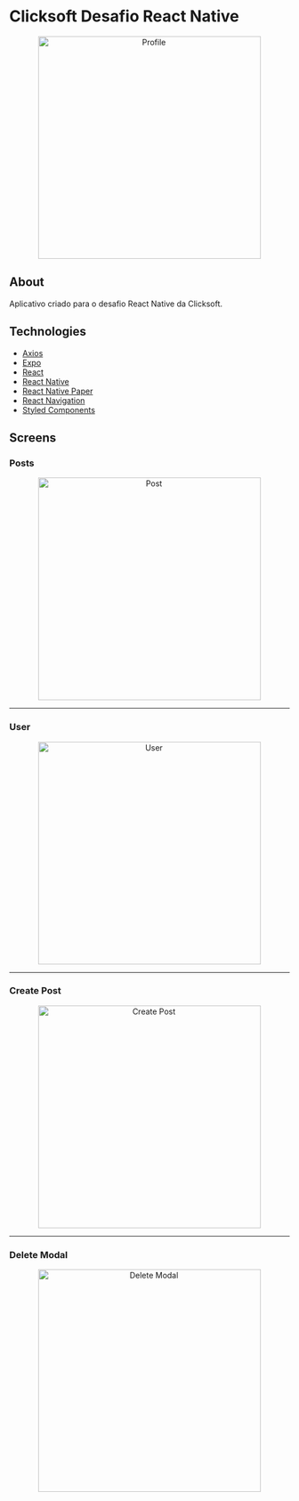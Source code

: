 # Clicksoft Desafio React Native

<p align="center">
  <img src="https://github.com/GArticuno/Clicksoft/blob/main/assets/backgrounds/Profile.jpg" alt="Profile" width="400"/>
</p>

## About
Aplicativo criado para o desafio React Native da Clicksoft.

## Technologies
- [Axios](https://axios-http.com/)
- [Expo](https://docs.expo.io/)
- [React](https://pt-br.reactjs.org/)
- [React Native](https://reactnative.dev/)
- [React Native Paper](https://reactnativepaper.com/)
- [React Navigation](https://reactnavigation.org/)
- [Styled Components](https://styled-components.com/)

## Screens

### Posts

<p align="center">
  <img src="https://github.com/GArticuno/Clicksoft/blob/main/assets/backgrounds/Posts.jpg" alt="Post" width="400"/>
</p>

---

### User

<p align="center">
  <img src="https://github.com/GArticuno/Clicksoft/blob/main/assets/backgrounds/User.jpg" alt="User" width="400"/>
</p>

---

### Create Post

<p align="center">
  <img src="https://github.com/GArticuno/Clicksoft/blob/main/assets/backgrounds/CreatePost.jpg" alt="Create Post" width="400"/>
</p>

---

### Delete Modal

<p align="center">
  <img src="https://github.com/GArticuno/Clicksoft/blob/main/assets/backgrounds/DeleteModal.jpg" alt="Delete Modal" width="400"/>
</p>

